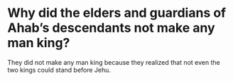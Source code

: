 # Why did the elders and guardians of Ahab’s descendants not make any man king?

They did not make any man king because they realized that not even the two kings could stand before Jehu.
